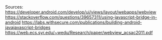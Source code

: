 Sources:
https://developer.android.com/develop/ui/views/layout/webapps/webview
https://stackoverflow.com/questions/39657311/using-javascript-bridge-in-android
https://labs.withsecure.com/publications/building-android-javajavascript-bridges
https://web.ecs.syr.edu/~wedu/Research/paper/webview_acsac2011.pdf